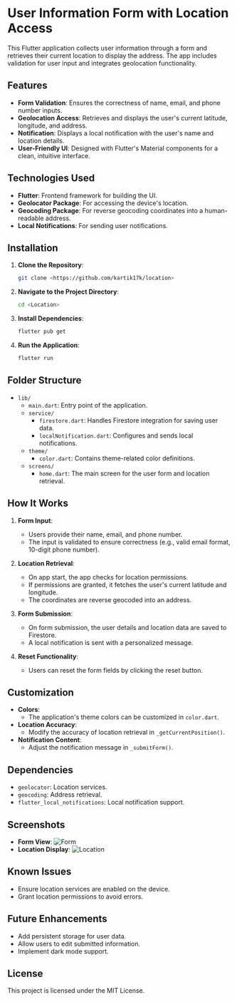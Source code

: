 # User Information Form with Location Access

This Flutter application collects user information through a form and retrieves their current location to display the address. The app includes validation for user input and integrates geolocation functionality.

## Features
- **Form Validation**: Ensures the correctness of name, email, and phone number inputs.
- **Geolocation Access**: Retrieves and displays the user's current latitude, longitude, and address.
- **Notification**: Displays a local notification with the user's name and location details.
- **User-Friendly UI**: Designed with Flutter's Material components for a clean, intuitive interface.

## Technologies Used
- **Flutter**: Frontend framework for building the UI.
- **Geolocator Package**: For accessing the device's location.
- **Geocoding Package**: For reverse geocoding coordinates into a human-readable address.
- **Local Notifications**: For sending user notifications.

## Installation

1. **Clone the Repository**:
    ```bash
    git clone <https://github.com/kartik17k/location>
    ```

2. **Navigate to the Project Directory**:
    ```bash
    cd <Location>
    ```

3. **Install Dependencies**:
    ```bash
    flutter pub get
    ```

4. **Run the Application**:
    ```bash
    flutter run
    ```

## Folder Structure
- `lib/`
  - `main.dart`: Entry point of the application.
  - `service/`
    - `firestore.dart`: Handles Firestore integration for saving user data.
    - `localNotification.dart`: Configures and sends local notifications.
  - `theme/`
    - `color.dart`: Contains theme-related color definitions.
  - `screens/`
    - `home.dart`: The main screen for the user form and location retrieval.

## How It Works

1. **Form Input**:
   - Users provide their name, email, and phone number.
   - The input is validated to ensure correctness (e.g., valid email format, 10-digit phone number).

2. **Location Retrieval**:
   - On app start, the app checks for location permissions.
   - If permissions are granted, it fetches the user's current latitude and longitude.
   - The coordinates are reverse geocoded into an address.

3. **Form Submission**:
   - On form submission, the user details and location data are saved to Firestore.
   - A local notification is sent with a personalized message.

4. **Reset Functionality**:
   - Users can reset the form fields by clicking the reset button.

## Customization
- **Colors**:
  - The application's theme colors can be customized in `color.dart`.
- **Location Accuracy**:
  - Modify the accuracy of location retrieval in `_getCurrentPosition()`.
- **Notification Content**:
  - Adjust the notification message in `_submitForm()`.

## Dependencies
- `geolocator`: Location services.
- `geocoding`: Address retrieval.
- `flutter_local_notifications`: Local notification support.

## Screenshots
- **Form View**:
  ![Form](<screenshot-url>)
- **Location Display**:
  ![Location](<screenshot-url>)

## Known Issues
- Ensure location services are enabled on the device.
- Grant location permissions to avoid errors.

## Future Enhancements
- Add persistent storage for user data.
- Allow users to edit submitted information.
- Implement dark mode support.

## License
This project is licensed under the MIT License.
